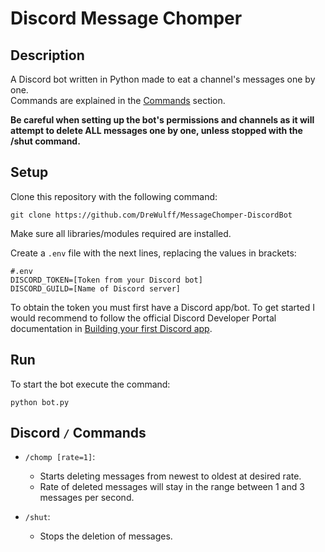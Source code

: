 # Discord Message Chomper
## Description
A Discord bot written in Python made to eat a channel's messages one by one.  
Commands are explained in the [Commands](#discord--commands) section.

**Be careful when setting up the bot's permissions and channels as it will attempt to delete ALL messages one by one, unless stopped with the /shut command.**

## Setup
Clone this repository with the following command:
```
git clone https://github.com/DreWulff/MessageChomper-DiscordBot
```

Make sure all libraries/modules required are installed.

Create a `.env` file with the next lines, replacing the values in brackets:
```
#.env
DISCORD_TOKEN=[Token from your Discord bot]
DISCORD_GUILD=[Name of Discord server]
```

To obtain the token you must first have a Discord app/bot. To get started I would recommend to follow the official Discord Developer Portal documentation in [Building your first Discord app](https://discord.com/developers/docs/quick-start/getting-started).

## Run
To start the bot execute the command:
```
python bot.py
```

## Discord `/` Commands
* `/chomp [rate=1]`:
  * Starts deleting messages from newest to oldest at desired rate.
  * Rate of deleted messages will stay in the range between 1 and 3 messages per second.

* `/shut`:
  * Stops the deletion of messages.
